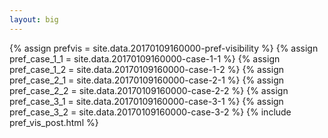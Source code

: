 ```yaml
---
layout: big
---
```

{% assign prefvis = site.data.20170109160000-pref-visibility %}
{% assign pref_case_1_1 = site.data.20170109160000-case-1-1 %}
{% assign pref_case_1_2 = site.data.20170109160000-case-1-2 %}
{% assign pref_case_2_1 = site.data.20170109160000-case-2-1 %}
{% assign pref_case_2_2 = site.data.20170109160000-case-2-2 %}
{% assign pref_case_3_1 = site.data.20170109160000-case-3-1 %}
{% assign pref_case_3_2 = site.data.20170109160000-case-3-2 %}
{% include pref_vis_post.html %}
